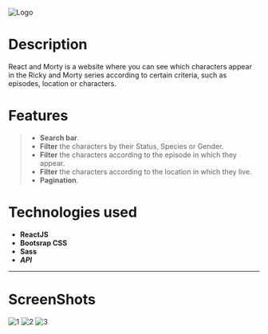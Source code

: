 ![Logo](https://i.ibb.co/26mHqHC/Screenshot-2023-08-09-003952.png)

# Description

React and Morty is a website where you can see which characters appear in the Ricky and Morty series according to certain criteria, such as episodes, location or characters.

# Features

> - **Search bar**.
> - **Filter** the characters by their Status, Species or Gender.
> - **Filter** the characters according to the episode in which they appear.
> - **Filter** the characters according to the location in which they live.
> - **Pagination**.

# Technologies used

- **ReactJS**
- **Bootsrap CSS**
- **Sass**
- **_API_**

---

# ScreenShots

![1](https://i.ibb.co/8mTQwzR/Screenshot-2023-08-09-005253.png)
![2](https://i.ibb.co/DQCQPct/Screenshot-2023-08-09-005320.png)
![3](https://i.ibb.co/7bcBbDW/Screenshot-2023-08-09-005351.png)


